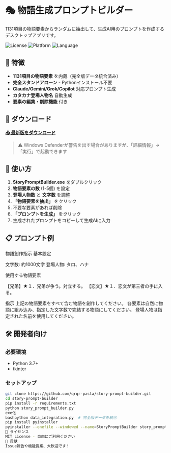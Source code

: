 # 🎭 物語生成プロンプトビルダー

1131項目の物語要素からランダムに抽出して、生成AI用のプロンプトを作成するデスクトップアプリです。

![License](https://img.shields.io/badge/license-MIT-blue.svg)
![Platform](https://img.shields.io/badge/platform-Windows-blue.svg)
![Language](https://img.shields.io/badge/language-Python-green.svg)

## 🎯 特徴

- **1131項目の物語要素** を内蔵（完全版データ統合済み）
- **完全スタンドアローン** - Pythonインストール不要
- **Claude/Gemini/Grok/Copilot** 対応プロンプト生成
- **カタカナ登場人物名** 自動生成
- **要素の編集・削除機能** 付き

## 💾 ダウンロード

**[📥 最新版をダウンロード](https://github.com/qrqr-pasta/story-prompt-builder/releases/latest)**

> ⚠️ Windows Defenderが警告を出す場合がありますが、「詳細情報」→「実行」で起動できます

## 🚀 使い方

1. **StoryPromptBuilder.exe** をダブルクリック
2. **物語要素の数** (1-5個) を設定
3. **登場人物数** と **文字数** を調整
4. **「物語要素を抽出」** をクリック
5. 不要な要素があれば削除
6. **「プロンプトを生成」** をクリック
7. 生成されたプロンプトをコピーして生成AIに入力

## 📋 プロンプト例
物語創作指示
基本設定

文字数: 約1000文字
登場人物: タロ、ハナ

使用する物語要素

【兄弟】★１．兄弟が争う。対立する。
【恋文】★１．恋文が第三者の手に入る。

指示
上記の物語要素をすべて含む物語を創作してください。
各要素は自然に物語に組み込み、指定した文字数で完結する物語にしてください。
登場人物は指定された名前を使用してください。

## 🛠️ 開発者向け

### 必要環境
- Python 3.7+
- tkinter

### セットアップ
```bash
git clone https://github.com/qrqr-pasta/story-prompt-builder.git
cd story-prompt-builder
pip install -r requirements.txt
python story_prompt_builder.py
exe化
bashpython data_integration.py  # 完全版データを統合
pip install pyinstaller
pyinstaller --onefile --windowed --name=StoryPromptBuilder story_prompt_builder.py
📜 ライセンス
MIT License - 自由にご利用ください
🤝 貢献
Issue報告や機能提案、大歓迎です！
